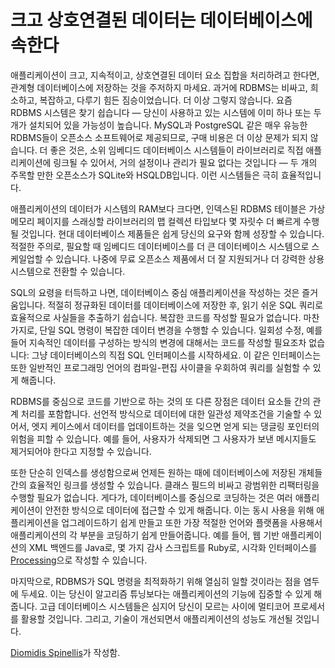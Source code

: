# 크고 상호연결된 데이터는 데이터베이스에 속한다

애플리케이션이 크고, 지속적이고, 상호연결된 데이터 요소 집합을 처리하려고 한다면, 관계형 데이터베이스에 저장하는 것을 주저하지 마세요. 과거에 RDBMS는 비싸고, 희소하고, 복잡하고, 다루기 힘든 짐승이었습니다. 더 이상 그렇지 않습니다. 요즘 RDBMS 시스템은 찾기 쉽습니다 — 당신이 사용하고 있는 시스템에 이미 하나 또는 두 개가 설치되어 있을 가능성이 높습니다. MySQL과 PostgreSQL 같은 매우 유능한 RDBMS들이 오픈소스 소프트웨어로 제공되므로, 구매 비용은 더 이상 문제가 되지 않습니다. 더 좋은 것은, 소위 임베디드 데이터베이스 시스템들이 라이브러리로 직접 애플리케이션에 링크될 수 있어서, 거의 설정이나 관리가 필요 없다는 것입니다 — 두 개의 주목할 만한 오픈소스가 SQLite와 HSQLDB입니다. 이런 시스템들은 극히 효율적입니다.

애플리케이션의 데이터가 시스템의 RAM보다 크다면, 인덱스된 RDBMS 테이블은 가상 메모리 페이지를 스래싱할 라이브러리의 맵 컬렉션 타입보다 몇 자릿수 더 빠르게 수행될 것입니다. 현대 데이터베이스 제품들은 쉽게 당신의 요구와 함께 성장할 수 있습니다. 적절한 주의로, 필요할 때 임베디드 데이터베이스를 더 큰 데이터베이스 시스템으로 스케일업할 수 있습니다. 나중에 무료 오픈소스 제품에서 더 잘 지원되거나 더 강력한 상용 시스템으로 전환할 수 있습니다.

SQL의 요령을 터득하고 나면, 데이터베이스 중심 애플리케이션을 작성하는 것은 즐거움입니다. 적절히 정규화된 데이터를 데이터베이스에 저장한 후, 읽기 쉬운 SQL 쿼리로 효율적으로 사실들을 추출하기 쉽습니다. 복잡한 코드를 작성할 필요가 없습니다. 마찬가지로, 단일 SQL 명령이 복잡한 데이터 변경을 수행할 수 있습니다. 일회성 수정, 예를 들어 지속적인 데이터를 구성하는 방식의 변경에 대해서는 코드를 작성할 필요조차 없습니다: 그냥 데이터베이스의 직접 SQL 인터페이스를 시작하세요. 이 같은 인터페이스는 또한 일반적인 프로그래밍 언어의 컴파일-편집 사이클을 우회하여 쿼리를 실험할 수 있게 해줍니다.

RDBMS를 중심으로 코드를 기반으로 하는 것의 또 다른 장점은 데이터 요소들 간의 관계 처리를 포함합니다. 선언적 방식으로 데이터에 대한 일관성 제약조건을 기술할 수 있어서, 엣지 케이스에서 데이터를 업데이트하는 것을 잊으면 얻게 되는 댕글링 포인터의 위험을 피할 수 있습니다. 예를 들어, 사용자가 삭제되면 그 사용자가 보낸 메시지들도 제거되어야 한다고 지정할 수 있습니다.

또한 단순히 인덱스를 생성함으로써 언제든 원하는 때에 데이터베이스에 저장된 개체들 간의 효율적인 링크를 생성할 수 있습니다. 클래스 필드의 비싸고 광범위한 리팩터링을 수행할 필요가 없습니다. 게다가, 데이터베이스를 중심으로 코딩하는 것은 여러 애플리케이션이 안전한 방식으로 데이터에 접근할 수 있게 해줍니다. 이는 동시 사용을 위해 애플리케이션을 업그레이드하기 쉽게 만들고 또한 가장 적절한 언어와 플랫폼을 사용해서 애플리케이션의 각 부분을 코딩하기 쉽게 만들어줍니다. 예를 들어, 웹 기반 애플리케이션의 XML 백엔드를 Java로, 몇 가지 감사 스크립트를 Ruby로, 시각화 인터페이스를 [Processing](http://www.processing.org/)으로 작성할 수 있습니다.

마지막으로, RDBMS가 SQL 명령을 최적화하기 위해 열심히 일할 것이라는 점을 염두에 두세요. 이는 당신이 알고리즘 튜닝보다는 애플리케이션의 기능에 집중할 수 있게 해줍니다. 고급 데이터베이스 시스템들은 심지어 당신이 모르는 사이에 멀티코어 프로세서를 활용할 것입니다. 그리고, 기술이 개선되면서 애플리케이션의 성능도 개선될 것입니다.

[Diomidis Spinellis](http://programmer.97things.oreilly.com/wiki/index.php/Diomidis_Spinellis)가 작성함.